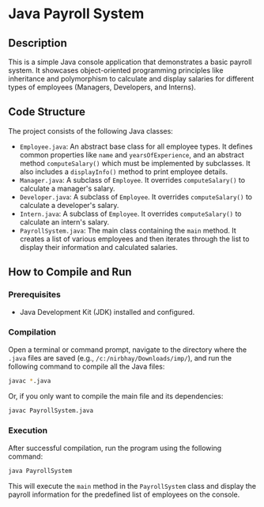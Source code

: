 # Java Payroll System

## Description

This is a simple Java console application that demonstrates a basic payroll system. It showcases object-oriented programming principles like inheritance and polymorphism to calculate and display salaries for different types of employees (Managers, Developers, and Interns).

## Code Structure

The project consists of the following Java classes:

- `Employee.java`: An abstract base class for all employee types. It defines common properties like `name` and `yearsOfExperience`, and an abstract method `computeSalary()` which must be implemented by subclasses. It also includes a `displayInfo()` method to print employee details.
- `Manager.java`: A subclass of `Employee`. It overrides `computeSalary()` to calculate a manager's salary.
- `Developer.java`: A subclass of `Employee`. It overrides `computeSalary()` to calculate a developer's salary.
- `Intern.java`: A subclass of `Employee`. It overrides `computeSalary()` to calculate an intern's salary.
- `PayrollSystem.java`: The main class containing the `main` method. It creates a list of various employees and then iterates through the list to display their information and calculated salaries.

## How to Compile and Run

### Prerequisites

- Java Development Kit (JDK) installed and configured.

### Compilation

Open a terminal or command prompt, navigate to the directory where the `.java` files are saved (e.g., `/c:/nirbhay/Downloads/imp/`), and run the following command to compile all the Java files:

```bash
javac *.java
```

Or, if you only want to compile the main file and its dependencies:

```bash
javac PayrollSystem.java
```

### Execution

After successful compilation, run the program using the following command:

```bash
java PayrollSystem
```

This will execute the `main` method in the `PayrollSystem` class and display the payroll information for the predefined list of employees on the console.
